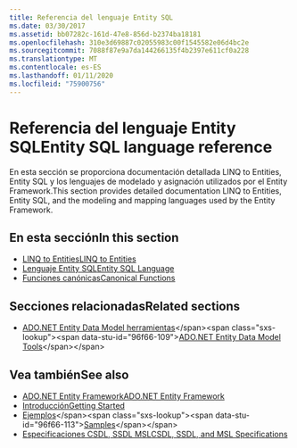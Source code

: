 ```yaml
---
title: Referencia del lenguaje Entity SQL
ms.date: 03/30/2017
ms.assetid: bb07282c-161d-47e8-856d-b2374ba18181
ms.openlocfilehash: 310e3d69887c02055983c00f1545582e06d4bc2e
ms.sourcegitcommit: 7088f87e9a7da144266135f4b2397e611cf0a228
ms.translationtype: MT
ms.contentlocale: es-ES
ms.lasthandoff: 01/11/2020
ms.locfileid: "75900756"
---
```

# <a name="entity-sql-language-reference"></a><span data-ttu-id="96f66-102">Referencia del lenguaje Entity SQL</span><span class="sxs-lookup"><span data-stu-id="96f66-102">Entity SQL language reference</span></span>

<span data-ttu-id="96f66-103">En esta sección se proporciona documentación detallada LINQ to Entities, Entity SQL y los lenguajes de modelado y asignación utilizados por el Entity Framework.</span><span class="sxs-lookup"><span data-stu-id="96f66-103">This section provides detailed documentation LINQ to Entities, Entity SQL, and the modeling and mapping languages used by the Entity Framework.</span></span>
  
## <a name="in-this-section"></a><span data-ttu-id="96f66-104">En esta sección</span><span class="sxs-lookup"><span data-stu-id="96f66-104">In this section</span></span>
  
- [<span data-ttu-id="96f66-105">LINQ to Entities</span><span class="sxs-lookup"><span data-stu-id="96f66-105">LINQ to Entities</span></span>](linq-to-entities.md)
- [<span data-ttu-id="96f66-106">Lenguaje Entity SQL</span><span class="sxs-lookup"><span data-stu-id="96f66-106">Entity SQL Language</span></span>](entity-sql-language.md)
- [<span data-ttu-id="96f66-107">Funciones canónicas</span><span class="sxs-lookup"><span data-stu-id="96f66-107">Canonical Functions</span></span>](canonical-functions.md)

## <a name="related-sections"></a><span data-ttu-id="96f66-108">Secciones relacionadas</span><span class="sxs-lookup"><span data-stu-id="96f66-108">Related sections</span></span>

- <span data-ttu-id="96f66-109">[ADO.NET Entity Data Model herramientas](https://docs.microsoft.com/previous-versions/dotnet/netframework-4.0/bb399249(v=vs.100))</span><span class="sxs-lookup"><span data-stu-id="96f66-109">[ADO.NET Entity Data Model Tools](https://docs.microsoft.com/previous-versions/dotnet/netframework-4.0/bb399249(v=vs.100))</span></span>  
  
## <a name="see-also"></a><span data-ttu-id="96f66-110">Vea también</span><span class="sxs-lookup"><span data-stu-id="96f66-110">See also</span></span>

- [<span data-ttu-id="96f66-111">ADO.NET Entity Framework</span><span class="sxs-lookup"><span data-stu-id="96f66-111">ADO.NET Entity Framework</span></span>](../index.md)
- [<span data-ttu-id="96f66-112">Introducción</span><span class="sxs-lookup"><span data-stu-id="96f66-112">Getting Started</span></span>](../getting-started.md)
- <span data-ttu-id="96f66-113">[Ejemplos](https://docs.microsoft.com/previous-versions/dotnet/netframework-4.0/bb738547(v=vs.100))</span><span class="sxs-lookup"><span data-stu-id="96f66-113">[Samples](https://docs.microsoft.com/previous-versions/dotnet/netframework-4.0/bb738547(v=vs.100))</span></span>
- [<span data-ttu-id="96f66-114">Especificaciones CSDL, SSDL MSL</span><span class="sxs-lookup"><span data-stu-id="96f66-114">CSDL, SSDL, and MSL Specifications</span></span>](/ef/ef6/modeling/designer/advanced/edmx/csdl-spec)
